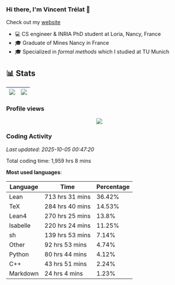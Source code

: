 ### Hi there, I'm Vincent Trélat 👋

Check out my [website](https://vtrelat.github.io)

-   💻 CS engineer & INRIA PhD student at Loria, Nancy, France
-   🎓 Graduate of Mines Nancy in France
-   🎓 Specialized in _formal methods_ which I studied at TU Munich

## 📊 **Stats**

| <img align="center" src="https://readme-stats.clckblog.space/api?username=VTrelat&show_icons=true&include_all_commits=true&theme=tokyonight&hide_border=true" /> | <img align="center" src="https://readme-stats.clckblog.space/api/top-langs/?username=VTrelat&layout=compact&theme=tokyonight&hide_border=true" /> |
| ---------------------------------------------------------------------------------------------------------------------------------------------------------------- | ------------------------------------------------------------------------------------------------------------------------------------------------- |

### Profile views

<p align="center">
 <img src="https://profile-counter.glitch.me/VTrelat/count.svg" />
</p>

<!--automations-->
### Coding Activity
_Last updated: 2025-10-05 00:47:20_

Total coding time: 1,959 hrs 8 mins

**Most used languages**:

| Language | Time | Percentage |
| ------------- | ------------- | ------------- |
| Lean | 713 hrs 31 mins | 36.42% |
| TeX | 284 hrs 40 mins | 14.53% |
| Lean4 | 270 hrs 25 mins | 13.8% |
| Isabelle | 220 hrs 24 mins | 11.25% |
| sh | 139 hrs 53 mins | 7.14% |
| Other | 92 hrs 53 mins | 4.74% |
| Python | 80 hrs 44 mins | 4.12% |
| C++ | 43 hrs 51 mins | 2.24% |
| Markdown | 24 hrs 4 mins | 1.23% |

